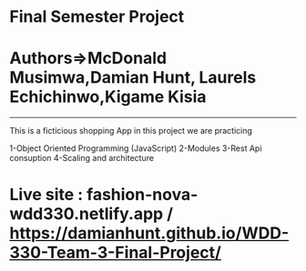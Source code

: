 # Final Semester Project 
# Authors=>McDonald Musimwa,Damian Hunt, Laurels Echichinwo,Kigame Kisia

-------------------------------------------------------------------------------------------------------------------------------
This is a ficticious shopping App in this project we are practicing 

1-Object Oriented Programming (JavaScript)
2-Modules
3-Rest Api consuption
4-Scaling and architecture

# Live site : fashion-nova-wdd330.netlify.app / https://damianhunt.github.io/WDD-330-Team-3-Final-Project/
